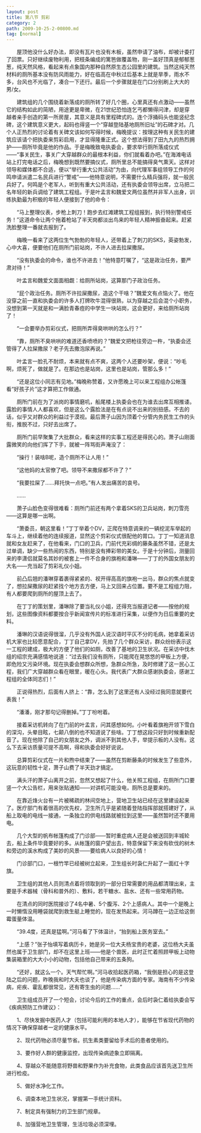 ```yaml
---
layout: post
title: 第八节 剪彩
category: 2
path: 2009-10-25-2-00800.md
tag: [normal]
---
```


　　屋顶他没什么好办法，即没有瓦片也没有木板，虽然申请了油布，却被计委打了回票。只好继续废物利用，把枝条编成的篱笆做覆盖物，刚一盖好顶真是郁郁葱葱，纯天然风格，看起来有点象国内那种自然原生态公园里的建筑。当然这纯天然材料的厕所基本没有防风雨能力，好在临高在中秋过后基本上就是旱季，雨水不多，台风也不光临了，凑合一下还行。最后一个步骤就是在门口分别刷上大大的男/女。

　　建筑组的几个围绕着新落成的厕所转了好几个圈，心里真还有点激动——虽然它的结构如此的简陋，用途更是卑微，在21世纪恐怕连乞丐都懒得问津，却是穿越者亲手创造的第一所房屋，其意义是具有里程碑式的。连个浮捅码头也能竖纪念碑，这个建筑意义更大，起码也得竖一个“穿越登陆基地厕所旧址”的石碑才对。几个人正热烈的讨论着有关碑文该如何写得时候，梅晚提议：按理这种有关民生的建筑应该请个把执委来剪彩启用，才显得隆重正式。这个想法得到了田九九的热烈拥护——厕所毕竟是他的作品。于是梅晚致电执委会，要求举行厕所落成仪式——“事关民生，事关广大穿越群众的最根本利益，你们就看着办吧。”在海滩电话站上打完电话之后，梅晚想到既然要搞仪式，厕所里总不能搞得臭气熏天。这样对领导和媒体都不合适，便以“举行重大公共活动”为由，向代理军事组领导工作的何鸣申请派遣二名民兵进行“警戒”——他特意说明，不需要什么精兵强将，就一般民兵好了。何鸣是个老军人，听到有重大公共活动，还有执委会领导出席，立马把二名年轻的新兵调给了建筑工程组。于是叶孟言和魏爱文两位虽然并非军人出身，训练执勤最为积极的年轻人便接到了他的命令：

　　“马上整理仪表，步枪上刺刀！跑步去红滩建筑工程组报到，执行特别警戒任务！”这道命令让两个拖着枪站了半天岗都淡出鸟来的年轻人精神振奋起来。赶紧洗脸整理一番就去报到了。

　　梅晚一看来了这两位生气勃勃的年轻人，还带着上了刺刀的SKS，英姿勃发，心中大喜，便要他们在厕所门前站岗，不许人进去拉屎撒尿。

　　“没有执委会的命令，谁也不许进去！”他特意叮嘱了，“这是政治任务，要严肃对待！”

　　叶孟言和魏爱文面面相觑：给厕所站岗，这算那门子政治任务。

　　“屁个政治任务。厕所不许拉屎撒尿，造这个干啥？”魏爱文有点恼火了。他在没穿之前一直和执委会的许多人打牌吹牛混得很熟，以为穿越之后会混个小职务，没想到第一天就是和一满脸青春痘的中学生一块站岗，这会更好，来给厕所站岗了！

　　“一会要举办剪彩仪式，把厕所弄得臭哄哄的怎么行？”

　　“靠，厕所不臭哄哄的难道还香喷喷的？”魏爱文把枪往旁边一杵，“执委会还管得了人拉屎撒尿？老子先去撒泡尿再说。”

　　叶孟言一脸孔不耐烦，本来就有点不爽，这两个人还要吵架，便说：“吵毛啊，烦死了，做就是了。在那边也是站岗，这里也是站岗，管那么多！”

　　“还是这位小同志有见地。”梅晚称赞着，又许愿晚上可以来工程组办公帐篷看“好孩子片”这才算把工作做通。

　　厕所门前在为了派岗的事情磨叽，船尾楼上执委会也在为谁去出席互相推诿。露脸的事情人人都喜欢，但是这么个露脸法是在有点说不出来的别扭感。不去的话，似乎又对群众的利益过于漠视。最后萧子山因为顶着个分管内务民生工作的头衔，推脱不过，只好去出席了。

　　厕所门前早聚集了大批群众，看来这样的实事工程还是得民心的。萧子山刚面露微笑的向他们挥了下手，就被一阵骂街声淹没了：

　　“操行！装啥B呢，造个厕所不让人用！”

　　“这他妈的太官僚了吧。领导不来撒尿都不许了？”

　　“我要拉屎了……拜托快一点吧。”有人发出痛苦的哀号。

　　……

　　萧子山脸色变得很难看：厕所门前还有两个拿着SKS的卫兵站岗，刺刀雪亮——这算是哪一出啊。

　　“萧委员，朝这里看！”丁丁举着个DV，正爬在特意调来的一辆挖泥车举起的车斗上，继续着他的连续报道，显然这个剪彩仪式很配他的胃口。丁丁一知道消息就和女友赶来了，在他看来，门口的卫兵，门前代充彩绸的藤条虽然不错，还是太过单调，缺少一些热闹的东西，特别是没有捧彩带的美女。于是十分钟后，测量回来的李潇侣就莫名其妙的被套上一件不合身的旗袍和潘琳——丁丁的外国女朋友的大名——充当起了剪彩礼仪小姐。

　　前凸后翘的潘琳穿着裹得紧紧的、衩开得高高的旗袍一出马，群众的焦点就变了，想拉屎撒尿的赶紧找个地方去方便，马上又回来占位置。要不是工程组力阻，有人都要爬到厕所的屋顶上去了。

　　在丁丁的策划里，潘琳除了要当礼仪小姐，还得充当报道记者——按他的规划，这些图像资料都要按合乎新闻宣传片的标准进行采集，以便作为日后重要的史料。

　　潘琳的汉语说得很溜，几乎没有外国人说汉语时平仄不分的毛病，她拿着采访机大家也比较愿意配合，丁丁自己拿DV，先拍了几个群众采访，群众纷纷表示这一工程的建成，极大的方便了他们的如厕，改善了基地的卫生状况。在采访中伐木组的绍宗充满感情地说道：“过去我们没有厕所，只能爬在晃悠悠的甲板上方便，即危险又污染环境。现在执委会想群众所想，急群众所急，及时修建了这一民心工程，我们广大穿越群众看在眼里，暖在心头。我代表广大群众感谢执委会，感谢工程组的全体同志们！”

　　正说得热烈，后面有人挤上：“靠，怎么到了这里还有人没经过我同意就要代表我！”

　　“潘潘，刚才那句记得删掉。”丁丁吩咐着。

　　接着采访机转向了在门前的叶孟言，问其感想如何。小叶看着旗袍开领下雪白的深沟，头晕目眩，七颠八倒的也不知道说了些啥。丁丁想这段只好到时候重新配音了。现在他除了自己的女朋友之外，调派不到其他人手，举提示板的人没有。这么下去采访质量可提不高啊，得和执委会好好说说。

　　总算剪彩仪式在一片和煦中结束了——虽然在剪断藤条的时候发生了些意外，这玩意的韧性十足，萧子山费了半天劲才搞定。

　　满头汗的萧子山离开之前，忽然又想起了什么，他关照工程组，在厕所门口要竖一个大公告栏，用来张贴通知——对讲机可能没电，厕所总是要来的。

　　在靠近烽火台有一片被稀疏的林间空地上，营地卫生站已经在这里建设起来了。医疗部门有着很高的优先权，卫生所几乎是紧随着登陆指挥部就搭建好了，从船上取电的电线一接通，一条独立的供电线路就被拉到这里——虽然暂时还不要用电。

　　几个大型的帆布帐篷构成了门诊部——暂时重症病人还是会被送回到丰城轮去，船上条件毕竟要好的多。从帐篷的窗户望出去，特意保留下来没有砍伐的树木和旁边的溪水构成了美妙的风景——要给病人以良好的心情！

　　门诊部门口，一根竹竿已经被树立起来，卫生组长时袅仁升起了一面红十字旗。

　　卫生组的其他人员则清点着将领取到的一部分日常需要的用品都清理出来，主要是手术器械（骨科和普外的）、敷料，若干糖水、盐水、还有一些常用药物。

　　在清点的同时医院接诊了4名中暑、5个腹泻、2个上感病人。其中一个是晚上一时懒惰没用睡袋就爬到救生艇上睡觉的，现在发热起来。河马蹲在一边正给这倒霉蛋量体温。

　　“39.4度，还真是猛啊。”河马看了下体温计，“抬到船上医务室去。”

　　“上感？”张子怡填写着病历卡，她是另一位大夫杨宝贵的老婆，这位杨大夫虽然也属于卫生部门，却不在这里上班——他是个兽医，此时正忙着照顾甲板上动物集装箱里的大大小小的动物，包括他自己带来的五条狗。

　　“还好，就这么一个。天气帮忙啊。”河马收拾起医药箱，“我倒是担心的是这登陆之后的问题，昨晚我和时大夫也谈了，他是传染病方面的专家。海南有不少传染病，疟疾、霍乱都很常见，还有寄生虫的问题……”

　　卫生组成员开了一个短会，讨论今后的工作的重点，会后时袅仁着给执委会写《疾病预防工作建议》：

　　1、尽快发掘中医药人才（包括可能利用的本地人才），能够在节省现代药物的情况下确保穿越者一定的健康水平。

　　2、现代药物必须尽量节省。抗生素类要留给手术后的患者使用的。

　　3、要作好人群的健康监控，出现传染病迹象立即隔离。

　　4、穿越众不能随意将野兽和野果作为补充食物，此类食品应该首先送卫生所进行检疫。

　　5、做好水净化工作。

　　6、调查本地卫生状况，掌握第一手统计资料。

　　7、制定具有强制力的卫生部门规章。

　　8、加强营地卫生管理，生活垃圾必须深埋。
